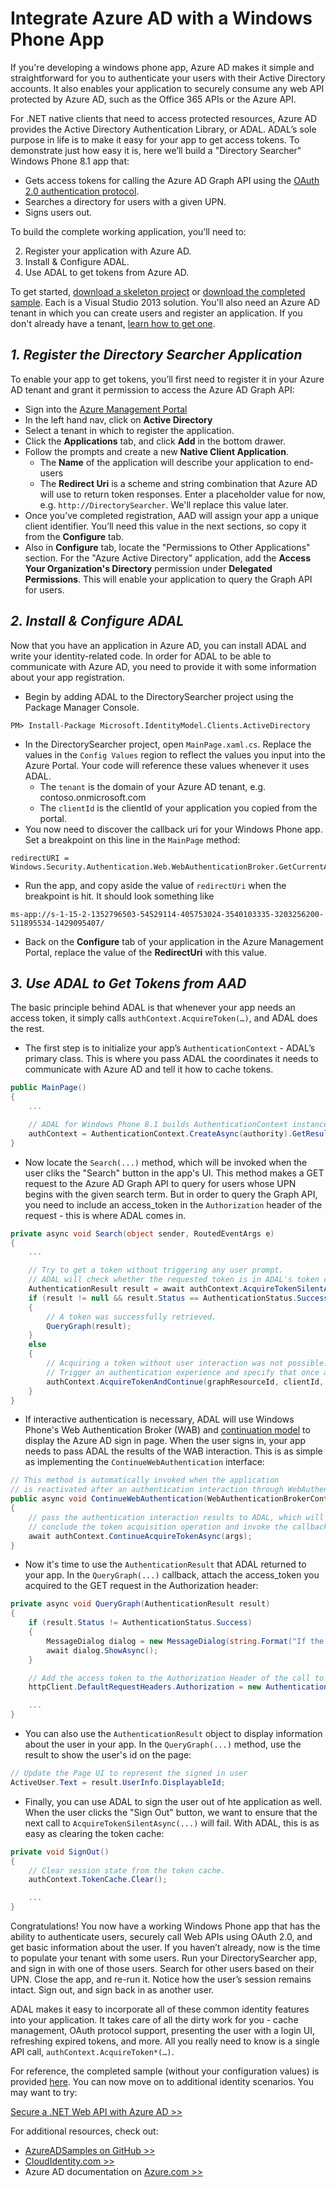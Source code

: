 <properties
	pageTitle="Azure AD Windows Phone Getting Started | Microsoft Azure"
	description="How to build a Windows Phone application that integrates with Azure AD for sign in and calls Azure AD protected APIs using OAuth."
	services="active-directory"
	documentationCenter="windows"
	authors="dstrockis"
	manager="terrylan"
	editor=""/>

<tags
	ms.service="active-directory"
	ms.workload="identity"
	ms.tgt_pltfrm="mobile-windows-phone"
	ms.devlang="dotnet"
	ms.topic="article"
	ms.date="04/28/2015"
	ms.author="dastrock"/>



# Integrate Azure AD with a Windows Phone App
If you're developing a windows phone app, Azure AD makes it simple and straightforward for you to authenticate your users with their Active Directory accounts.  It also enables your application to securely consume any web API protected by Azure AD, such as the Office 365 APIs or the Azure API.

For .NET native clients that need to access protected resources, Azure AD provides the Active Directory Authentication Library, or ADAL.  ADAL’s sole purpose in life is to make it easy for your app to get access tokens.  To demonstrate just how easy it is, here we’ll build a "Directory Searcher" Windows Phone 8.1 app that:

-	Gets access tokens for calling the Azure AD Graph API using the [OAuth 2.0 authentication protocol](https://msdn.microsoft.com/library/azure/dn645545.aspx).
-	Searches a directory for users with a given UPN.
-	Signs users out.

To build the complete working application, you’ll need to:

2. Register your application with Azure AD.
3. Install & Configure ADAL.
5. Use ADAL to get tokens from Azure AD.

To get started, [download a skeleton project](https://github.com/AzureADQuickStarts/NativeClient-WindowsPhone/archive/skeleton.zip) or [download the completed sample](https://github.com/AzureADQuickStarts/NativeClient-WindowsPhone/archive/complete.zip).  Each is a Visual Studio 2013 solution.  You'll also need an Azure AD tenant in which you can create users and register an application.  If you don't already have a tenant, [learn how to get one](active-directory-howto-tenant.md).

## *1. Register the Directory Searcher Application*
To enable your app to get tokens, you’ll first need to register it in your Azure AD tenant and grant it permission to access the Azure AD Graph API:

-	Sign into the [Azure Management Portal](https://manage.windowsazure.com)
-	In the left hand nav, click on **Active Directory**
-	Select a tenant in which to register the application.
-	Click the **Applications** tab, and click **Add** in the bottom drawer.
-	Follow the prompts and create a new **Native Client Application**.
    -	The **Name** of the application will describe your application to end-users
    -	The **Redirect Uri** is a scheme and string combination that Azure AD will use to return token responses.  Enter a placeholder value for now, e.g. `http://DirectorySearcher`.  We'll replace this value later.
-	Once you’ve completed registration, AAD will assign your app a unique client identifier.  You’ll need this value in the next sections, so copy it from the **Configure** tab.
- Also in **Configure** tab, locate the "Permissions to Other Applications" section.  For the "Azure Active Directory" application, add the **Access Your Organization's Directory** permission under **Delegated Permissions**.  This will enable your application to query the Graph API for users.

## *2. Install & Configure ADAL*
Now that you have an application in Azure AD, you can install ADAL and write your identity-related code.  In order for ADAL to be able to communicate with Azure AD, you need to provide it with some information about your app registration.
-	Begin by adding ADAL to the DirectorySearcher project using the Package Manager Console.

```
PM> Install-Package Microsoft.IdentityModel.Clients.ActiveDirectory
```

-	In the DirectorySearcher project, open `MainPage.xaml.cs`.  Replace the values in the `Config Values` region to reflect the values you input into the Azure Portal.  Your code will reference these values whenever it uses ADAL.
    -	The `tenant` is the domain of your Azure AD tenant, e.g. contoso.onmicrosoft.com
    -	The `clientId` is the clientId of your application you copied from the portal.
-	You now need to discover the callback uri for your Windows Phone app.  Set a breakpoint on this line in the `MainPage` method:

```
redirectURI = Windows.Security.Authentication.Web.WebAuthenticationBroker.GetCurrentApplicationCallbackUri();
```
- Run the app, and copy aside the value of `redirectUri` when the breakpoint is hit.  It should look something like

```
ms-app://s-1-15-2-1352796503-54529114-405753024-3540103335-3203256200-511895534-1429095407/
```

- Back on the **Configure** tab of your application in the Azure Management Portal, replace the value of the **RedirectUri** with this value.  

## *3.	Use ADAL to Get Tokens from AAD*
The basic principle behind ADAL is that whenever your app needs an access token, it simply calls `authContext.AcquireToken(…)`, and ADAL does the rest.  

-	The first step is to initialize your app’s `AuthenticationContext` - ADAL’s primary class.  This is where you pass ADAL the coordinates it needs to communicate with Azure AD and tell it how to cache tokens.

```C#
public MainPage()
{
    ...

    // ADAL for Windows Phone 8.1 builds AuthenticationContext instances through a factory
    authContext = AuthenticationContext.CreateAsync(authority).GetResults();
}
```

- Now locate the `Search(...)` method, which will be invoked when the user cliks the "Search" button in the app's UI.  This method makes a GET request to the Azure AD Graph API to query for users whose UPN begins with the given search term.  But in order to query the Graph API, you need to include an access_token in the `Authorization` header of the request - this is where ADAL comes in.

```C#
private async void Search(object sender, RoutedEventArgs e)
{
    ...

    // Try to get a token without triggering any user prompt.
    // ADAL will check whether the requested token is in ADAL's token cache or can otherwise be obtained without user interaction.
    AuthenticationResult result = await authContext.AcquireTokenSilentAsync(graphResourceId, clientId);
    if (result != null && result.Status == AuthenticationStatus.Success)
    {
        // A token was successfully retrieved.
        QueryGraph(result);
    }
    else
    {
        // Acquiring a token without user interaction was not possible.
        // Trigger an authentication experience and specify that once a token has been obtained the QueryGraph method should be called
        authContext.AcquireTokenAndContinue(graphResourceId, clientId, redirectURI, QueryGraph);
    }
}
```
- If interactive authentication is necessary, ADAL will use Windows Phone's Web Authentication Broker (WAB) and [continuation model](http://www.cloudidentity.com/blog/2014/06/16/adal-for-windows-phone-8-1-deep-dive/) to display the Azure AD sign in page.  When the user signs in, your app needs to pass ADAL the results of the WAB interaction.  This is as simple as implementing the `ContinueWebAuthentication` interface:

```C#
// This method is automatically invoked when the application
// is reactivated after an authentication interaction through WebAuthenticationBroker.
public async void ContinueWebAuthentication(WebAuthenticationBrokerContinuationEventArgs args)
{
    // pass the authentication interaction results to ADAL, which will
    // conclude the token acquisition operation and invoke the callback specified in AcquireTokenAndContinue.
    await authContext.ContinueAcquireTokenAsync(args);
}
```

- Now it's time to use the `AuthenticationResult` that ADAL returned to your app.  In the `QueryGraph(...)` callback, attach the access_token you acquired to the GET request in the Authorization header:

```C#
private async void QueryGraph(AuthenticationResult result)
{
    if (result.Status != AuthenticationStatus.Success)
    {
        MessageDialog dialog = new MessageDialog(string.Format("If the error continues, please contact your administrator.\n\nError: {0}\n\nError Description:\n\n{1}", result.Error, result.ErrorDescription), "Sorry, an error occurred while signing you in.");
        await dialog.ShowAsync();
    }

    // Add the access token to the Authorization Header of the call to the Graph API, and call the Graph API.
    httpClient.DefaultRequestHeaders.Authorization = new AuthenticationHeaderValue("Bearer", result.AccessToken);

    ...
}
```
- You can also use the `AuthenticationResult` object to display information about the user in your app. In the `QueryGraph(...)` method, use the result to show the user's id on the page:

```C#
// Update the Page UI to represent the signed in user
ActiveUser.Text = result.UserInfo.DisplayableId;
```
- Finally, you can use ADAL to sign the user out of hte application as well.  When the user clicks the "Sign Out" button, we want to ensure that the next call to `AcquireTokenSilentAsync(...)` will fail.  With ADAL, this is as easy as clearing the token cache:

```C#
private void SignOut()
{
    // Clear session state from the token cache.
    authContext.TokenCache.Clear();

    ...
}
```

Congratulations! You now have a working Windows Phone app that has the ability to authenticate users, securely call Web APIs using OAuth 2.0, and get basic information about the user.  If you haven’t already, now is the time to populate your tenant with some users.  Run your DirectorySearcher app, and sign in with one of those users.  Search for other users based on their UPN.  Close the app, and re-run it.  Notice how the user’s session remains intact.  Sign out, and sign back in as another user.

ADAL makes it easy to incorporate all of these common identity features into your application.  It takes care of all the dirty work for you - cache management, OAuth protocol support, presenting the user with a login UI, refreshing expired tokens, and more.  All you really need to know is a single API call, `authContext.AcquireToken*(…)`.

For reference, the completed sample (without your configuration values) is provided [here](https://github.com/AzureADQuickStarts/NativeClient-WindowsPhone/archive/complete.zip).  You can now move on to additional identity scenarios.  You may want to try:

[Secure a .NET Web API with Azure AD >>](active-directory-devquickstarts-webapi-dotnet.md)

For additional resources, check out:
- [AzureADSamples on GitHub >>](https://github.com/AzureAdSamples)
- [CloudIdentity.com >>](https://cloudidentity.com)
- Azure AD documentation on [Azure.com >>](http://azure.microsoft.com/documentation/services/active-directory/)
